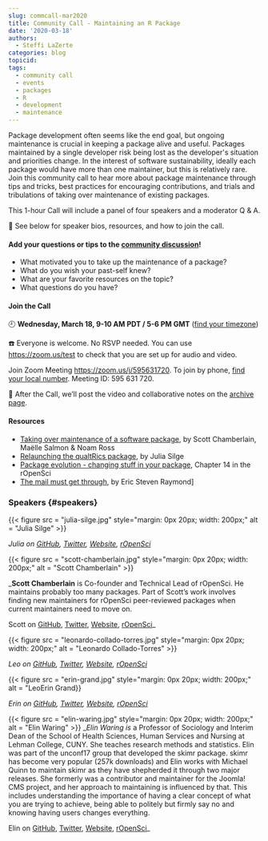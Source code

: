 ```yaml
---
slug: commcall-mar2020
title: Community Call - Maintaining an R Package
date: '2020-03-18'
authors:
  - Steffi LaZerte
categories: blog
topicid:
tags:
  - community call
  - events
  - packages
  - R
  - development
  - maintenance
---
```


Package development often seems like the end goal, but ongoing maintenance is
crucial in keeping a package alive and useful. Packages maintained by a single
developer risk being lost as the developer's situation and priorities change. In
the interest of software sustainability, ideally each package would have more
than one maintainer, but this is relatively rare. Join this community call to
hear more about package maintenance through tips and tricks, best practices for
encouraging contributions, and trials and tribulations of taking over
maintenance of existing packages.

This 1-hour Call will include a panel of four speakers and a moderator Q & A.


🎤 See below for speaker bios, resources, and how to join the call.

#### Add your questions or tips to the [community discussion](https://github.com/ropensci-org/community-calls/issues/5)!
- What motivated you to take up the maintenance of a package?
- What do you wish your past-self knew?
- What are your favorite resources on the topic?
- What questions do you have?


#### Join the Call

🕘 **Wednesday, March 18, 9-10 AM PDT / 5-6 PM GMT** ([find your timezone](http://bit.ly/2PLOCte))

☎️ Everyone is welcome. No RSVP needed. You can use https://zoom.us/test to check that you are set up for audio and video.

Join Zoom Meeting <https://zoom.us/j/595631720>. To join by phone, [find your local number](https://zoom.us/u/acO2ayYceg). Meeting ID: 595 631 720.

🎥 After the Call, we’ll post the video and collaborative notes on the [archive page](/commcalls).

#### Resources
- [Taking over maintenance of a software package](https://ropensci.org/blog/2019/06/12/taking-over-maint/), by Scott Chamberlain, Maëlle Salmon & Noam Ross
- [Relaunching the qualtRics package](https://ropensci.org/blog/2019/04/30/qualtrics-relaunch/), by Julia Silge
- [Package evolution - changing stuff in your package](https://devguide.ropensci.org/evolution.html), Chapter 14 in  the rOpenSci
- [The mail must get through](http://www.catb.org/~esr/writings/cathedral-bazaar/cathedral-bazaar/ar01s02.html), by Eric Steven Raymond]

### Speakers {#speakers}

{{< figure src = "julia-silge.jpg" style="margin: 0px 20px; width: 200px;" alt = "Julia Silge" >}}

_Julia on [GitHub](https://github.com/juliasilge), [Twitter](https://twitter.com/juliasilge), [Website](https://juliasilge.com/), [rOpenSci](https://ropensci.org/authors/julia-silge/)_  



{{< figure src = "scott-chamberlain.jpg" style="margin: 0px 20px; width: 200px;" alt = "Scott Chamberlain" >}}

_**Scott Chamberlain** is Co-founder and Technical Lead of rOpenSci. He maintains probably too many packages. Part of Scott’s work involves finding new maintainers for rOpenSci peer-reviewed packages when current maintainers need to move on.

Scott on [GitHub](https://github.com/sckott/), [Twitter](https://twitter.com/sckottie), [Website](https://scottchamberlain.info/), [rOpenSci](https://ropensci.org/authors/scott-chamberlain/)_  



{{< figure src = "leonardo-collado-torres.jpg" style="margin: 0px 20px; width: 200px;" alt = "Leonardo Collado-Torres" >}}

_Leo on [GitHub](https://github.com/lcolladotor), [Twitter](https://twitter.com/fellgernon), [Website](http://lcolladotor.github.io/), [rOpenSci](https://ropensci.org/authors/leonardo-collado-torres/)_  



{{< figure src = "erin-grand.jpg" style="margin: 0px 20px; width: 200px;" alt = "LeoErin Grand}}

_Erin on [GitHub](https://github.com/eringrand), [Twitter](https://www.twitter.com/astroeringrand), [Website](http://eringrand.github.io/),  [rOpenSci](https://ropensci.org/authors/erin-grand/)_  




{{< figure src = "elin-waring.jpg" style="margin: 0px 20px; width: 200px;" alt = "Elin Waring" >}}
_*Elin Waring is* a Professor of Sociology and Interim Dean of the School of Health Sciences, Human Services and Nursing at Lehman College, CUNY. She teaches research methods and statistics. Elin was part of the unconf17 group that developed the skimr package. skimr has become very popular (257k downloads) and Elin works with Michael Quinn to maintain skimr as they have shepherded it through two major releases.  She formerly was a contributor and maintainer for the Joomla! CMS project, and her approach to maintaining is influenced by that. This includes understanding the importance of having a clear concept of what you are trying to achieve, being able to politely but firmly say no and knowing having users changes everything.

Elin on [GitHub](https://github.com/elinw), [Twitter](https://twitter.com/ElinWaring), [Website](https://elinwaring.org/), [rOpenSci](https://ropensci.org/authors/elin-waring/)_

